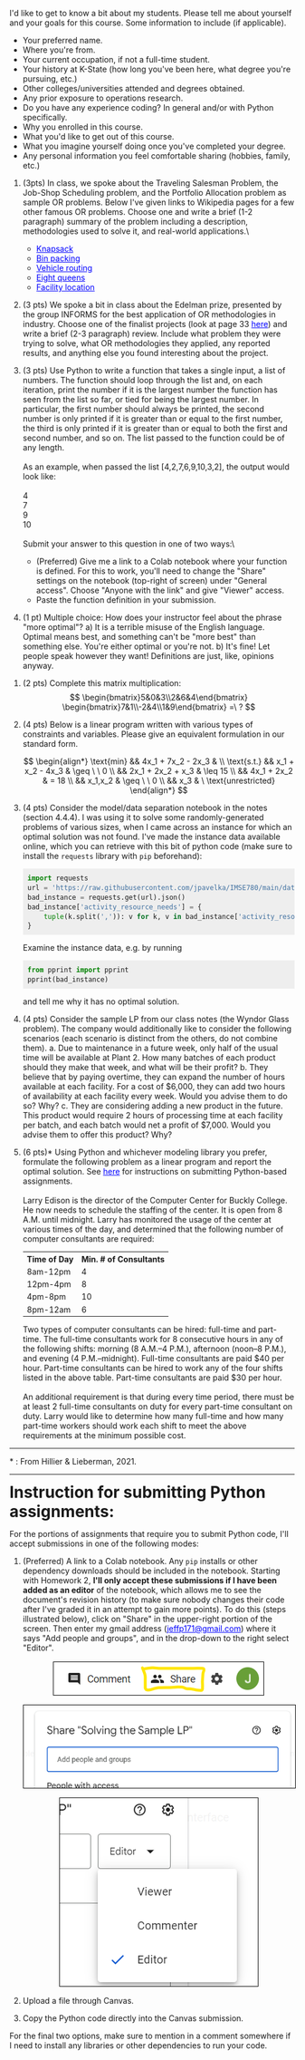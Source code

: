 <style>
    .assignmentContent {
        margin-left: 0.5rem;
        display: none;
    }
    h1 {
        cursor: pointer;
        margin: 0;
    }
    h2 {
        margin-top: 0; 
    }
    pre.sourceCode {
        padding: 0.5rem;
    }
    .sourceCode {
        background-color: #eee;
    }
    .headerArrow {
        font-size: 1.2rem;
    }
    html {
        overflow-y: scroll;
    }
    td p {
        margin: 0;
    }
    th p {
        margin: 0.2rem;
    }
    img {
        border: 1pt solid black;
        display: block;
        margin: 1rem auto 1rem auto;
    }
    a {
        color: blue;
    }
    a:visited {
        color: purple;
    }
</style>

<script>
    window.onload = () => {
        for (el of document.getElementsByClassName('assignmentContainer')) {
            dt = el.getAttribute('data-due');
            el.innerHTML = `
                <h1 id="assignment${el.id}Header" onclick="headerClick('${el.id}')">
                    ${el.id} (due ${parseInt(dt.slice(5, 7))}/${parseInt(dt.slice(8, 10))})
                    <span id="assignment${el.id}HeaderArrow" class="headerArrow">&#9654;</span>
                </h1>
                <div id="assignment${el.id}Content" class="assignmentContent">
                    <h2>${el.getAttribute('data-sub-name')}</h2>
            ` + el.innerHTML + '</div>'
        }
    }
    const headerClick = (elId) => {
        el = document.getElementById(`assignment${elId}Content`);
        displaying = el.style.display === 'block'
        el.style.display = displaying ? 'none' : 'block';
        arrowEl = document.getElementById(`assignment${elId}HeaderArrow`);
        arrowEl.innerHTML = displaying ? '&#9654;' : '&#9660;';
    }
</script>

<div class='assignmentContainer' id='Homework 0' sub-name='Introduction and course goals' due='2023-08-28'>
<div>

I'd like to get to know a bit about my students. Please tell me about yourself and your goals for this course. Some information to include (if applicable).

- Your preferred name.
- Where you're from.
- Your current occupation, if not a full-time student.
- Your history at K-State (how long you've been here, what degree you're pursuing, etc.)
- Other colleges/universities attended and degrees obtained.
- Any prior exposure to operations research.
- Do you have any experience coding? In general and/or with Python specifically.
- Why you enrolled in this course.
- What you'd like to get out of this course.
- What you imagine yourself doing once you've completed your degree.
- Any personal information you feel comfortable sharing (hobbies, family, etc.)

</div>
</div>

<div class='assignmentContainer' id='Homework 1' sub-name='Intro to OR and Python' due='2023-09-04'>
<div>

1. (3pts) In class, we spoke about the Traveling Salesman Problem, the Job-Shop Scheduling problem, and the Portfolio Allocation problem as sample OR problems. Below I've given links to Wikipedia pages for a few other famous OR problems. Choose one and write a brief (1-2 paragraph) summary of the problem including a description, methodologies used to solve it, and real-world applications.\
    - [Knapsack](https://en.wikipedia.org/wiki/Knapsack_problem)
    - [Bin packing](https://en.wikipedia.org/wiki/Bin_packing_problem)
    - [Vehicle routing](https://en.wikipedia.org/wiki/Vehicle_routing_problem)
    - [Eight queens](https://en.wikipedia.org/wiki/Eight_queens_puzzle)
    - [Facility location](https://en.wikipedia.org/wiki/Facility_location_problem)

2. (3 pts) We spoke a bit in class about the Edelman prize, presented by the group INFORMS for the best application of OR methodologies in industry. Choose one of the finalist projects (look at page 33 [here](https://3449182.fs1.hubspotusercontent-na1.net/hubfs/3449182/2023_Edelman_Gala_Book.pdf)) and write a brief (2-3 paragraph) review. Include what problem they were trying to solve, what OR methodologies they applied, any reported results, and anything else you found interesting about the project.

3. (3 pts) Use Python to write a function that takes a single input, a list of numbers. The function should loop through the list and, on each iteration, print the number if it is the largest number the function has seen from the list so far, or tied for being the largest number. In particular, the first number should always be printed, the second number is only printed if it is greater than or equal to the first number, the third is only printed if it is greater than or equal to both the first and second number, and so on. The list passed to the function could be of any length.\
\
As an example, when passed the list [4,2,7,6,9,10,3,2], the output would look like:\
\
4\
7\
9\
10\
\
Submit your answer to this question in one of two ways:\
    - (Preferred) Give me a link to a Colab notebook where your function is defined. For this to work, you'll need to change the "Share" settings on the notebook (top-right of screen) under "General access". Choose "Anyone with the link" and give "Viewer" access.
    - Paste the function definition in your submission.

4. (1 pt) Multiple choice: How does your instructor feel about the phrase "more optimal"?
    a) It is a terrible misuse of the English language. Optimal means best, and something can't be "more best" than something else. You're either optimal or you're not.
    b) It's fine! Let people speak however they want! Definitions are just, like, opinions anyway.

</div>
</div>

<div class='assignmentContainer' id='Homework 2' sub-name='Intro to linear programming' due='2023-09-11'>
<div>

1. (2 pts) Complete this matrix multiplication:
    $$
    \begin{bmatrix}5&0&3\\2&6&4\end{bmatrix}
    \begin{bmatrix}7&1\\-2&4\\1&9\end{bmatrix}
    =\ ?
    $$

1. (4 pts) Below is a linear program written with various types of constraints and variables. Please give an equivalent formulation in our standard form.

    $$
    \begin{align*}
    \text{min} && 4x_1 + 7x_2 - 2x_3 & \\
    \text{s.t.}
        && x_1 + x_2 - 4x_3 & \geq \ \ 0  \\
        && 2x_1 + 2x_2 + x_3 & \leq 15 \\
        && 4x_1 + 2x_2 & = 18 \\
        && x_1,x_2 & \geq \ \ 0 \\
        && x_3 & \ \text{unrestricted}
    \end{align*}
    $$

1. (4 pts) Consider the model/data separation notebook in the notes (section 4.4.4). I was using it to solve some randomly-generated problems of various sizes, when I came across an instance for which an optimal solution was not found. I've made the instance data available online, which you can retrieve with this bit of python code (make sure to install the `requests` library with `pip` beforehand):

    ```python
    import requests
    url = 'https://raw.githubusercontent.com/jpavelka/IMSE780/main/data/hw/not_solved.json'
    bad_instance = requests.get(url).json()
    bad_instance['activity_resource_needs'] = {
        tuple(k.split(',')): v for k, v in bad_instance['activity_resource_needs'].items()
    }
    ```

    Examine the instance data, e.g. by running
    
    ```python
    from pprint import pprint
    pprint(bad_instance)
    ```

    and tell me why it has no optimal solution.

1. (4 pts) Consider the sample LP from our class notes (the Wyndor Glass problem). The company would additionally like to consider the following scenarios (each scenario is distinct from the others, do not combine them).
    a. Due to maintenance in a future week, only half of the usual time will be available at Plant 2. How many batches of each product should they make that week, and what will be their profit?
    b. They believe that by paying overtime, they can expand the number of hours available at each facility. For a cost of $6,000, they can add two hours of availability at each facility every week. Would you advise them to do so? Why?
    c. They are considering adding a new product in the future. This product would require 2 hours of processing time at each facility per batch, and each batch would net a profit of $7,000. Would you advise them to offer this product? Why?

1. (6 pts)* Using Python and whichever modeling library you prefer, formulate the following problem as a linear program and report the optimal solution. See <a href='#pyInstructions'>here</a> for instructions on submitting Python-based assignments.\
\
Larry Edison is the director of the Computer Center for Buckly College. He now needs to schedule the staffing of the center. It is open from 8 A.M. until midnight. Larry has monitored the usage of the center at various times of the day, and determined that the following number of computer consultants are required:
    
    <table>
    <tr>
        <th>Time of Day</th><th>Min. # of Consultants</th>
    </tr>
    <tr>
        <td>8am-12pm</td><td>4</td>
    </tr>
    <tr>
        <td>12pm-4pm</td><td>8</td>
    </tr>
    <tr>
        <td>4pm-8pm</td><td>10</td>
    </tr>
    <tr>
        <td>8pm-12am</td><td>6</td>
    </tr>
    </table>

    Two types of computer consultants can be hired: full-time and part-time. The full-time consultants work for 8 consecutive hours in any of the following shifts: morning (8 A.M.–4 P.M.), afternoon (noon–8 P.M.), and evening (4 P.M.–midnight). Full-time consultants are paid $40 per hour. Part-time consultants can be hired to work any of the four shifts listed in the above table. Part-time consultants are paid
    $30 per hour.\
\
An additional requirement is that during every time period,
there must be at least 2 full-time consultants on duty for every part-time consultant on duty.
Larry would like to determine how many full-time and how
many part-time workers should work each shift to meet the above requirements at the minimum possible cost.

</div>
</div>

<!-- <div class='assignmentContainer' id='Homework 0' sub-name='Introduction and course goals' due='2023-08-28'>
<div>

</div>
</div> -->

<hr>

\* : From Hillier & Lieberman, 2021.

<hr>

<h1 id='pyInstructions'>Instruction for submitting Python assignments:</h1>

For the portions of assignments that require you to submit Python code, I'll accept submissions in one of the following modes:

1. (Preferred) A link to a Colab notebook. Any `pip` installs or other dependency downloads should be included in the notebook. Starting with Homework 2, __I'll only accept these submissions if I have been added as an editor__ of the notebook, which allows me to see the document's revision history (to make sure nobody changes their code after I've graded it in an attempt to gain more points). To do this (steps illustrated below), click on "Share" in the upper-right portion of the screen. Then enter my gmail address (jeffp171@gmail.com) where it says "Add people and groups", and in the drop-down to the right select "Editor".

    <img src='images/py-submit-share.png'></img>
    <img src='images/py-submit-add-email.png'></img>
    <img src='images/py-submit-editor.png'></img>

2. Upload a file through Canvas.
3. Copy the Python code directly into the Canvas submission.

For the final two options, make sure to mention in a comment somewhere if I need to install any libraries or other dependencies to run your code.
